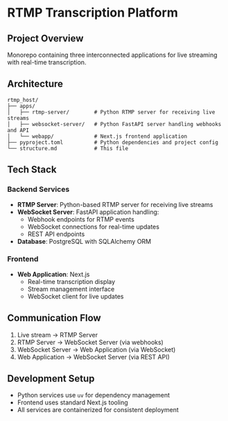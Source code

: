 # RTMP Transcription Platform

## Project Overview
Monorepo containing three interconnected applications for live streaming with real-time transcription.

## Architecture

```
rtmp_host/
├── apps/
│   ├── rtmp-server/        # Python RTMP server for receiving live streams
│   ├── websocket-server/   # Python FastAPI server handling webhooks and API
│   └── webapp/             # Next.js frontend application
├── pyproject.toml          # Python dependencies and project config
└── structure.md            # This file
```

## Tech Stack

### Backend Services
- **RTMP Server**: Python-based RTMP server for receiving live streams
- **WebSocket Server**: FastAPI application handling:
  - Webhook endpoints for RTMP events
  - WebSocket connections for real-time updates
  - REST API endpoints
- **Database**: PostgreSQL with SQLAlchemy ORM

### Frontend
- **Web Application**: Next.js
  - Real-time transcription display
  - Stream management interface
  - WebSocket client for live updates

## Communication Flow
1. Live stream → RTMP Server
2. RTMP Server → WebSocket Server (via webhooks)
3. WebSocket Server → Web Application (via WebSocket)
4. Web Application → WebSocket Server (via REST API)

## Development Setup
- Python services use `uv` for dependency management
- Frontend uses standard Next.js tooling
- All services are containerized for consistent deployment 